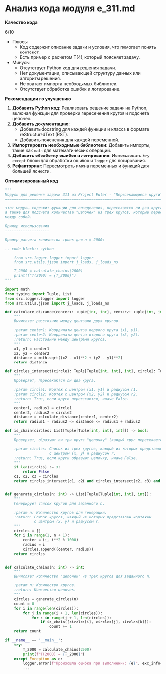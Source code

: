 # Анализ кода модуля e_311.md

**Качество кода**

6/10
-  Плюсы
    - Код содержит описание задачи и условия, что помогает понять контекст.
    - Есть пример с расчетом T(4), который поясняет задачу.
-  Минусы
    - Отсутствует Python код для решения задачи.
    - Нет документации, описывающей структуру данных или алгоритм решения.
    - Не хватает импорта необходимых библиотек.
    - Отсутствует обработка ошибок и логирование.

**Рекомендации по улучшению**

1.  **Добавить Python код**: Реализовать решение задачи на Python, включая функции для проверки пересечения кругов и подсчета цепочек.
2.  **Добавить документацию**:
    -   Добавить docstring для каждой функции и класса в формате reStructuredText (RST).
    -   Добавить пояснения для каждой переменной.
3.  **Импортировать необходимые библиотеки**: Добавить импорты, такие как `math` для математических операций.
4.  **Добавить обработку ошибок и логирование**: Использовать `try-except` блоки для обработки ошибок и `logger` для логирования.
5.  **Рефакторинг**: Пересмотреть имена переменных и функций для большей ясности.

**Оптимизированный код**

```python
"""
Модуль для решения задачи 311 из Project Euler - "Пересекающиеся круги".
========================================================================

Этот модуль содержит функции для определения, пересекаются ли два круга,
а также для подсчета количества "цепочек" из трех кругов, которые пересекаются
между собой.

Пример использования
--------------------

Пример расчета количества троек для n = 2000:

.. code-block:: python

    from src.logger.logger import logger
    from src.utils.jjson import j_loads, j_loads_ns

    T_2000 = calculate_chains(2000)
    print(f"T(2000) = {T_2000}")
"""

import math
from typing import Tuple, List
from src.logger.logger import logger
from src.utils.jjson import j_loads, j_loads_ns

def calculate_distance(center1: Tuple[int, int], center2: Tuple[int, int]) -> float:
    """
    Вычисляет расстояние между центрами двух кругов.

    :param center1: Координаты центра первого круга (x1, y1).
    :param center2: Координаты центра второго круга (x2, y2).
    :return: Расстояние между центрами кругов.
    """
    x1, y1 = center1
    x2, y2 = center2
    distance = math.sqrt((x2 - x1)**2 + (y2 - y1)**2)
    return distance

def circles_intersect(circle1: Tuple[Tuple[int, int], int], circle2: Tuple[Tuple[int, int], int]) -> bool:
    """
    Проверяет, пересекаются ли два круга.

    :param circle1: Кортеж с центром (x1, y1) и радиусом r1.
    :param circle2: Кортеж с центром (x2, y2) и радиусом r2.
    :return: True, если круги пересекаются, иначе False.
    """
    center1, radius1 = circle1
    center2, radius2 = circle2
    distance = calculate_distance(center1, center2)
    return radius1 - radius2 <= distance <= radius1 + radius2

def is_chain(circles: List[Tuple[Tuple[int, int], int]]) -> bool:
    """
    Проверяет, образуют ли три круга "цепочку" (каждый круг пересекается с двумя другими).

    :param circles: Список из трех кругов, каждый из которых представлен кортежем
                    с центром (x, y) и радиусом r.
    :return: True, если круги образуют цепочку, иначе False.
    """
    if len(circles) != 3:
        return False
    c1, c2, c3 = circles
    return circles_intersect(c1, c2) and circles_intersect(c2, c3) and circles_intersect(c3, c1)


def generate_circles(n: int) -> List[Tuple[Tuple[int, int], int]]:
    """
    Генерирует список кругов для заданного n.

    :param n: Количество кругов для генерации.
    :return: Список кругов, каждый из которых представлен кортежем
             с центром (x, y) и радиусом r.
    """
    circles = []
    for i in range(1, n + 1):
        center = (i, i**2 % 1000)
        radius = i
        circles.append((center, radius))
    return circles


def calculate_chains(n: int) -> int:
    """
    Вычисляет количество "цепочек" из трех кругов для заданного n.

    :param n: Количество кругов.
    :return: Количество цепочек.
    """
    circles = generate_circles(n)
    count = 0
    for i in range(len(circles)):
        for j in range(i + 1, len(circles)):
            for k in range(j + 1, len(circles)):
                if is_chain([circles[i], circles[j], circles[k]]):
                    count += 1
    return count

if __name__ == '__main__':
    try:
        T_2000 = calculate_chains(2000)
        print(f"T(2000) = {T_2000}")
    except Exception as e:
        logger.error(f"Произошла ошибка при выполнении: {e}", exc_info=True)
        ...
```